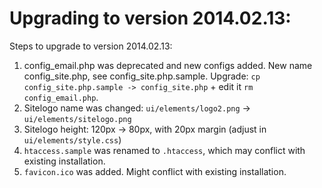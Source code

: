Upgrading to version 2014.02.13:
================================

Steps to upgrade to version 2014.02.13:

 1. config_email.php was deprecated and new configs added. New name config_site.php,
    see config_site.php.sample. 
    Upgrade: `cp config_site.php.sample -> config_site.php` + edit it
             `rm config_email.php`.
 2. Sitelogo name was changed: `ui/elements/logo2.png` -> `ui/elements/sitelogo.png`
 3. Sitelogo height: 120px -> 80px, with 20px margin (adjust in `ui/elements/style.css`) 
 4. `htaccess.sample` was renamed to `.htaccess`, which may conflict with existing installation.
 5. `favicon.ico` was added. Might conflict with existing installation.



